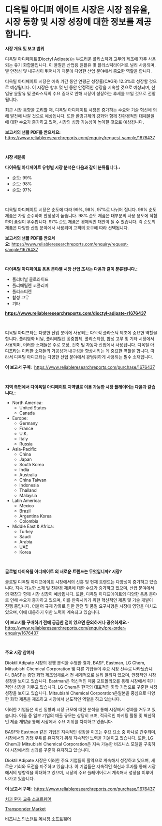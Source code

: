 <p><h1>디옥틸 아디퍼 에이트 시장은 시장 점유율, 시장 동향 및 시장 성장에 대한 정보를 제공합니다.</h1></p><p><strong>시장 개요 및 보고 범위</strong></p>
<p><p>디옥틸 아디페이트(Dioctyl Adipate)는 부드러운 플라스틱과 고무의 제조에 자주 사용되는 유기 화합물입니다. 이 물질은 산업용 윤활유 및 플라스틱라이저로 널리 사용되며, 열 안정성 및 내구성이 뛰어나기 때문에 다양한 산업 분야에서 중요한 역할을 합니다.</p><p>디옥틸 아디페이트 시장은 예측 기간 동안 연평균 성장률(CAGR) 12.3%로 성장할 것으로 예상됩니다. 이 시장은 향후 몇 년 동안 안정적인 성장을 지속할 것으로 예상되며, 산업용 윤활유 및 플라스틱의 수요 증대로 인해 시장이 성장하는 추세를 보일 것으로 전망됩니다.</p><p>최근 시장 동향을 고려할 때, 디옥틸 아디페이트 시장은 증가하는 수요와 기술 혁신에 의해 발전해 나갈 것으로 예상됩니다. 또한 환경규제의 강화와 함께 친환경적인 대체물질에 대한 수요가 증가하고 있어, 시장의 성장 가능성이 높아질 것으로 예상됩니다.</p></p>
<p><strong>보고서의 샘플 PDF를 받으세요:</strong> <a href="https://www.reliableresearchreports.com/enquiry/request-sample/1676437">https://www.reliableresearchreports.com/enquiry/request-sample/1676437</a></p>
<p>&nbsp;</p>
<p><strong>시장 세분화</strong></p>
<p><strong>다이옥틸 아디페이트 유형별 시장 분석은 다음과 같이 분류됩니다.:</strong></p>
<p><ul><li>순도: 99%</li><li>순도: 98%</li><li>순도: 97%</li></ul></p>
<p>&nbsp;</p>
<p><p>디옥틸 아디페이트 시장은 순도에 따라 99%, 98%, 97%로 나뉘어 집니다. 99% 순도 제품은 가장 순수하며 안정성이 높습니다. 98% 순도 제품은 대부분의 사용 용도에 적합하며 품질이 우수합니다. 97% 순도 제품은 경제적인 대안이 될 수 있습니다. 각 순도의 제품은 다양한 산업 분야에서 사용되며 고객의 요구에 따라 선택됩니다.</p></p>
<p><strong>보고서의 샘플 PDF를 받으세요:</strong>&nbsp;<a href="https://www.reliableresearchreports.com/enquiry/request-sample/1676437">https://www.reliableresearchreports.com/enquiry/request-sample/1676437</a></p>
<p>&nbsp;</p>
<p><strong> 다이옥틸 아디페이트 응용 분야별 시장 산업 조사는 다음과 같이 분류됩니다.:</strong></p>
<p><ul><li>폴리비닐 클로라이드</li><li>폴리에틸렌 코폴리머</li><li>폴리스티렌</li><li>합성 고무</li><li>기타</li></ul></p>
<p><strong><a href="https://www.reliableresearchreports.com/dioctyl-adipate-r1676437">https://www.reliableresearchreports.com/dioctyl-adipate-r1676437</a></strong></p>
<p>&nbsp;</p>
<p><p>디옥틸 아디프타는 다양한 산업 분야에 사용되는 다목적 플라스틱 제조에 중요한 역할을 합니다. 폴리염화 비닐, 폴리에틸렌 공중합체, 폴리스티렌, 합성 고무 및 기타 시장에서 사용되며, 이러한 소재들은 주로 포장, 건축 및 자동차 산업에서 사용됩니다. 디옥틸 아디프타는 이러한 소재들의 가공성과 내구성을 향상시키는 데 중요한 역할을 합니다. 따라서 디옥틸 아디프타는 다양한 산업 분야에서 광범위하게 사용되는 필수 소재입니다.</p></p>
<p><strong>이 보고서 구매:</strong>&nbsp; <a href="https://www.reliableresearchreports.com/purchase/1676437">https://www.reliableresearchreports.com/purchase/1676437</a></p>
<p>&nbsp;</p>
<p><strong>지역 측면에서 다이옥틸 아디페이트 지역별로 이용 가능한 시장 플레이어는 다음과 같습니다.:</strong></p>
<p><ul>
    <li>
        North America:
        <ul>
            <li>United States</li>
            <li>Canada</li>
        </ul>
    </li>
    <li>
        Europe:
        <ul>
            <li>Germany</li>
            <li>France</li>
            <li>U.K.</li>
            <li>Italy</li>
            <li>Russia</li>
        </ul>
    </li>
    <li>
        Asia-Pacific:
        <ul>
            <li>China</li>
            <li>Japan</li>
            <li>South Korea</li>
            <li>India</li>
            <li>Australia</li>
            <li>China Taiwan</li>
            <li>Indonesia</li>
            <li>Thailand</li>
            <li>Malaysia</li>
        </ul>
    </li>
    <li>
        Latin America:
        <ul>
            <li>Mexico</li>
            <li>Brazil</li>
            <li>Argentina Korea</li>
            <li>Colombia</li>
        </ul>
    </li>
    <li>
        Middle East & Africa:
        <ul>
            <li>Turkey</li>
            <li>Saudi</li>
            <li>Arabia</li>
            <li>UAE</li>
            <li>Korea</li>
        </ul>
    </li>
    </ul></p>
<p>&nbsp;</p>
<p><strong>글로벌 다이옥틸 아디페이트 의 새로운 트렌드는 무엇입니까? 시장?</strong></p>
<p><p>글로벌 디옥틸 아디프에이트 시장에서의 신흥 및 현재 트렌드는 다양성이 증가하고 있습니다. 지속 가능한 소재 및 친환경 제품에 대한 수요가 증가하고 있으며, 산업 분야에서의 확장과 함께 시장 성장이 예상됩니다. 또한, 디옥틸 아디프에이트의 다양한 응용 분야로 인해 수요가 증가하고 있으며, 이를 만족시키기 위한 혁신적인 제품 및 기술 개발이 진행 중입니다. 더불어 규제 강화로 인한 안전 및 품질 요구사항은 시장에 영향을 미치고 있으며, 이에 대응하기 위한 노력이 계속되고 있습니다.</p></p>
<p><strong>이 보고서를 구매하기 전에 궁금한 점이 있으면 문의하거나 공유하세요.</strong>- <a href="https://www.reliableresearchreports.com/enquiry/pre-order-enquiry/1676437">https://www.reliableresearchreports.com/enquiry/pre-order-enquiry/1676437</a></p>
<p>&nbsp;</p>
<p><strong>주요 시장 참여자</strong></p>
<p><p>Dioktil Adipate 시장의 경쟁 분석을 수행한 결과, BASF, Eastman, LG Chem, Mitsubishi Chemical Corporation 및 다른 기업들이 주요 시장 선수로 나타났습니다. BASF는 종합 화학 제조업체로서 전 세계적으로 널리 알려져 있으며, 안정적인 시장 성장을 보이고 있습니다. Eastman은 혁신적인 제품 포트폴리오를 통해 시장에서 획기적인 성장을 거두고 있습니다. LG Chem은 한국의 대표적인 화학 기업으로 꾸준한 시장 성장을 보이고 있습니다. Mitsubishi Chemical Corporation은일본을 중심으로 다양한 화학 제품을 제조하고 시장에서 선도적인 역할을 하고 있습니다.</p><p>이러한 기업들은 최신 동향과 시장 규모에 대한 분석을 통해 시장에서 성과를 거두고 있습니다. 이들 중 일부 기업의 매출 규모는 상당히 크며, 적극적인 마케팅 활동 및 혁신적인 제품 개발을 통해 시장에서 주요 지위를 차지하고 있습니다.</p><p>BASF와 Eastman 같은 기업은 지속적인 성장을 이끄는 주요 요소 중 하나로 간주되며, 시장에서의 경쟁 우위를 유지하기 위해 지속적인 노력을 기울이고 있습니다. 또한, LG Chem과 Mitsubishi Chemical Corporation은 지속 가능한 비즈니스 모델을 구축하여 시장에서의 성과를 꾸준히 유지하고 있습니다.</p><p>Dioktil Adipate 시장은 이러한 주요 기업들의 활약으로 계속해서 성장하고 있으며, 새로운 기회와 도전을 마주하고 있습니다. 이 기업들은 지속적인 혁신과 투자를 통해 시장에서의 영향력을 확대하고 있으며, 시장의 주요 플레이어로서 계속해서 성장을 이루어 나가고 있습니다.</p></p>
<p><strong>이 보고서 구매:</strong>&nbsp;&nbsp;<a href="https://www.reliableresearchreports.com/purchase/1676437">https://www.reliableresearchreports.com/purchase/1676437</a></p>
<p><p><a href="https://github.com/fernandotryO5lson96765/Market-Research-Report-List-1/blob/main/689669819440.md">치과 환자 교육 소프트웨어</a></p><p><a href="https://github.com/Glendatilghmankmgz0rbhwpy/Market-Research-Report-List-2/blob/main/transponder-market.md">Transponder Market</a></p><p><a href="https://github.com/CliftonFisher9067/Market-Research-Report-List-1/blob/main/770962719439.md">비즈니스 인스턴트 메시징 소프트웨어</a></p></p>